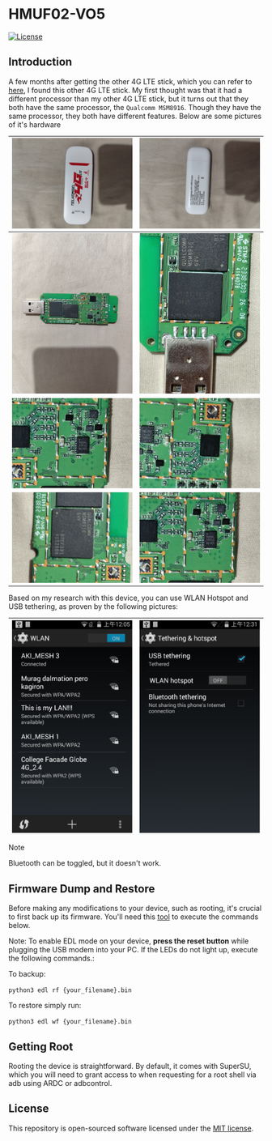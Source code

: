 # HMUF02-VO5

[![License](https://img.shields.io/badge/license-MIT-blue)](LICENSE)

## Introduction

A few months after getting the other 4G LTE stick, which you can refer to [here](https://github.com/AlienWolfX/UZ801-USB_MODEM), I found this other 4G LTE stick. My first thought was that it had a different processor than my other 4G LTE stick, but it turns out that they both have the same processor, the `Qualcomm MSM8916`. Though they have the same processor, they both have different features. Below are some pictures of it's hardware

| ![alt](img/front.jpg)  | ![alt](img/back.jpg)   |
| ---------------------- | ---------------------- |
| ![alt](img/board1.jpg) | ![alt](img/board3.jpg) |
| ![alt](img/board2.jpg) | ![alt](img/board4.jpg) |
| ![alt](img/board5.jpg) | ![alt](img/board2.jpg) |

Based on my research with this device, you can use WLAN Hotspot and USB tethering, as proven by the following pictures:

| ![alt](img/wifi_connected.png) | ![alt](img/tethering.png) |
| ------------------------------ | ------------------------- |

> [!NOTE]  
> Bluetooth can be toggled, but it doesn't work.

## Firmware Dump and Restore

Before making any modifications to your device, such as rooting, it's crucial to first back up its firmware. You'll need this [tool](ttps://github.com/bkerler/edl) to execute the commands below.

Note: To enable EDL mode on your device, **press the reset button** while plugging the USB modem into your PC. If the LEDs do not light up, execute the following commands.:

To backup:

`python3 edl rf {your_filename}.bin`

To restore simply run:

`python3 edl wf {your_filename}.bin`

</details>

## Getting Root

Rooting the device is straightforward. By default, it comes with SuperSU, which you will need to grant access to when requesting for a root shell via adb using ARDC or adbcontrol.

## License

This repository is open-sourced software licensed under the [MIT license](https://opensource.org/licenses/MIT).
